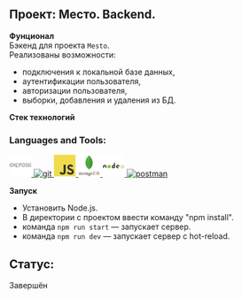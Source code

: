 ## Проект: Место. Backend.  

**Фунционал**      
Бэкенд для проекта `Mesto`.    
Реализованы возможности:  
 - подключения к локальной базе данных,  
 - аутентификации пользователя,  
 - авторизации пользователя,  
 - выборки, добавления и удаления из БД. 

**Стек технологий**  
<h3 align="left">Languages and Tools:</h3>
<p align="left"> 
  <a href="https://expressjs.com" target="_blank" rel="noreferrer"> 
    <img src="https://raw.githubusercontent.com/devicons/devicon/master/icons/express/express-original-wordmark.svg" alt="express" width="40" height="40"/> 
  </a> 
  <a href="https://git-scm.com/" target="_blank" rel="noreferrer"> 
    <img src="https://www.vectorlogo.zone/logos/git-scm/git-scm-icon.svg" alt="git" width="40" height="40"/> 
  </a> 
  <a href="https://developer.mozilla.org/en-US/docs/Web/JavaScript" target="_blank" rel="noreferrer"> 
    <img src="https://raw.githubusercontent.com/devicons/devicon/master/icons/javascript/javascript-original.svg" alt="javascript" width="40" height="40"/> 
  </a> 
  <a href="https://www.mongodb.com/" target="_blank" rel="noreferrer"> 
    <img src="https://raw.githubusercontent.com/devicons/devicon/master/icons/mongodb/mongodb-original-wordmark.svg" alt="mongodb" width="40" height="40"/> 
  </a> 
  <a href="https://nodejs.org" target="_blank" rel="noreferrer"> 
    <img src="https://raw.githubusercontent.com/devicons/devicon/master/icons/nodejs/nodejs-original-wordmark.svg" alt="nodejs" width="40" height="40"/> 
  </a> 
  <a href="https://postman.com" target="_blank" rel="noreferrer"> 
    <img src="https://www.vectorlogo.zone/logos/getpostman/getpostman-icon.svg" alt="postman" width="40" height="40"/> 
  </a> </p>  

**Запуск**   
- Установить Node.js.
- В директории с проектом ввести команду "npm install".
- команда `npm run start` — запускает сервер.   
- команда `npm run dev` — запускает сервер с hot-reload.


## Статус:   
Завершён  




